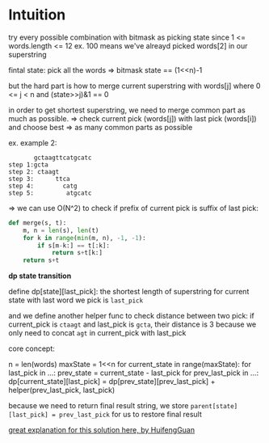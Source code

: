 # Intuition

try every possible combination with bitmask as picking state since 1 <= words.length <= 12
ex. 100 means we've alreayd picked words[2] in our superstring

fintal state: pick all the words => bitmask state == (1<<n)-1

but the hard part is how to merge current superstring with words[j] where 0 <= j < n and (state>>j)&1 == 0

in order to get shortest superstring, we need to merge common part as much as possible.
=> check current pick (words[j]) with last pick (words[i]) and choose best => as many common parts as possible

ex. example 2:

```
       gctaagttcatgcatc
step 1:gcta
step 2: ctaagt
step 3:      ttca
step 4:        catg
step 5:         atgcatc
```

=> we can use O(N^2) to check if prefix of current pick is suffix of last pick:
```py
def merge(s, t):
    m, n = len(s), len(t)
    for k in range(min(m, n), -1, -1):
        if s[m-k:] == t[:k]:
            return s+t[k:]
    return s+t
```

**dp state transition**

define dp[state][last_pick]: the shortest length of superstring for current state with last word we pick is `last_pick`

and we define another helper func to check distance between two pick:
if current_pick is `ctaagt` and last_pick is `gcta`, their distance is 3 because we only need to concat `agt` in current_pick with last_pick

core concept:

n = len(words)
maxState = 1<<n
for current_state in range(maxState):
    for last_pick in ...:
        prev_state = current_state - last_pick
        for prev_last_pick in ...:
            dp[current_state][last_pick] = dp[prev_state][prev_last_pick] + helper(prev_last_pick, last_pick)

because we need to return final result string, we store `parent[state][last_pick] = prev_last_pick` for us to restore final result

[great explanation for this solution here, by HuifengGuan](https://www.youtube.com/watch?v=VWUpNRvhLkQ&ab_channel=HuifengGuan)